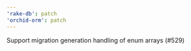 ```yaml
---
'rake-db': patch
'orchid-orm': patch
---
```


Support migration generation handling of enum arrays (#529)
